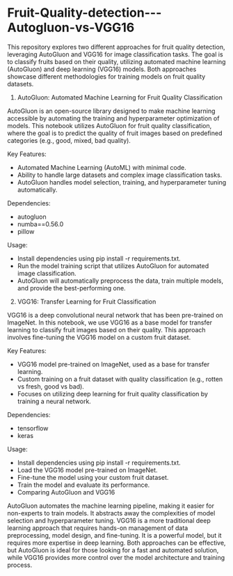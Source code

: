 # Fruit-Quality-detection---Autogluon-vs-VGG16
This repository explores two different approaches for fruit quality detection, leveraging AutoGluon and VGG16 for image classification tasks. The goal is to classify fruits based on their quality, utilizing automated machine learning (AutoGluon) and deep learning (VGG16) models. Both approaches showcase different methodologies for training models on fruit quality datasets.

1. AutoGluon: Automated Machine Learning for Fruit Quality Classification

AutoGluon is an open-source library designed to make machine learning accessible by automating the training and hyperparameter optimization of models. This notebook utilizes AutoGluon for fruit quality classification, where the goal is to predict the quality of fruit images based on predefined categories (e.g., good, mixed, bad quality).

Key Features:

- Automated Machine Learning (AutoML) with minimal code.
- Ability to handle large datasets and complex image classification tasks.
- AutoGluon handles model selection, training, and hyperparameter tuning automatically.

Dependencies:

- autogluon
- numba==0.56.0
- pillow

Usage:
- Install dependencies using pip install -r requirements.txt.
- Run the model training script that utilizes AutoGluon for automated image classification.
- AutoGluon will automatically preprocess the data, train multiple models, and provide the best-performing one.

2. VGG16: Transfer Learning for Fruit Classification

VGG16 is a deep convolutional neural network that has been pre-trained on ImageNet. In this notebook, we use VGG16 as a base model for transfer learning to classify fruit images based on their quality. This approach involves fine-tuning the VGG16 model on a custom fruit dataset.

Key Features:

- VGG16 model pre-trained on ImageNet, used as a base for transfer learning.
- Custom training on a fruit dataset with quality classification (e.g., rotten vs fresh, good vs bad).
- Focuses on utilizing deep learning for fruit quality classification by training a neural network.

Dependencies:

- tensorflow
- keras

Usage:

- Install dependencies using pip install -r requirements.txt.
- Load the VGG16 model pre-trained on ImageNet.
- Fine-tune the model using your custom fruit dataset.
- Train the model and evaluate its performance.
- Comparing AutoGluon and VGG16


AutoGluon automates the machine learning pipeline, making it easier for non-experts to train models. It abstracts away the complexities of model selection and hyperparameter tuning.
VGG16 is a more traditional deep learning approach that requires hands-on management of data preprocessing, model design, and fine-tuning. It is a powerful model, but it requires more expertise in deep learning.
Both approaches can be effective, but AutoGluon is ideal for those looking for a fast and automated solution, while VGG16 provides more control over the model architecture and training process.
